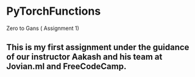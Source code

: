 # PyTorchFunctions
Zero to Gans ( Assignment 1)

## This is my first assignment under the guidance of our instructor Aakash and his team at Jovian.ml and FreeCodeCamp.
